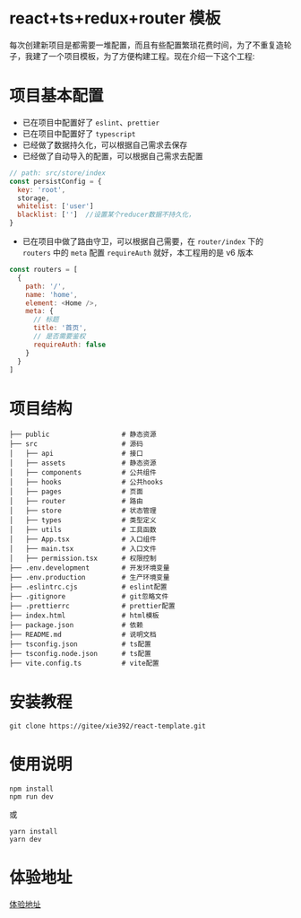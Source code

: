 # react+ts+redux+router 模板

每次创建新项目是都需要一堆配置，而且有些配置繁琐花费时间，为了不重复造轮子，我建了一个项目模板，为了方便构建工程。现在介绍一下这个工程:

# 项目基本配置

- 已在项目中配置好了 `eslint`、`prettier`
- 已在项目中配置好了 `typescript`
- 已经做了数据持久化，可以根据自己需求去保存
- 已经做了自动导入的配置，可以根据自己需求去配置
```js
// path: src/store/index
const persistConfig = {
  key: 'root',
  storage,
  whitelist: ['user']
  blacklist: ['']  //设置某个reducer数据不持久化，
}
```
- 已在项目中做了路由守卫，可以根据自己需要，在 `router/index` 下的 `routers` 中的 `meta` 配置 `requireAuth` 就好，本工程用的是 v6 版本

```js
const routers = [
  {
    path: '/',
    name: 'home',
    element: <Home />,
    meta: {
      // 标题
      title: '首页',
      // 是否需要鉴权
      requireAuth: false
    }
  }
]
```

# 项目结构

```shell
├── public                  # 静态资源
├── src                     # 源码
│   ├── api                 # 接口
│   ├── assets              # 静态资源
│   ├── components          # 公共组件
│   ├── hooks               # 公共hooks
│   ├── pages               # 页面
│   ├── router              # 路由
│   ├── store               # 状态管理
│   ├── types               # 类型定义
│   ├── utils               # 工具函数
│   ├── App.tsx             # 入口组件
│   ├── main.tsx            # 入口文件
│   ├── permission.tsx      # 权限控制
├── .env.development        # 开发环境变量
├── .env.production         # 生产环境变量
├── .eslintrc.cjs           # eslint配置
├── .gitignore              # git忽略文件
├── .prettierrc             # prettier配置
├── index.html              # html模板
├── package.json            # 依赖
├── README.md               # 说明文档
├── tsconfig.json           # ts配置
├── tsconfig.node.json      # ts配置
├── vite.config.ts          # vite配置
```

# 安装教程

```shell
git clone https://gitee/xie392/react-template.git
```

# 使用说明

```shell
npm install
npm run dev
```

或

```shell
yarn install
yarn dev
```

# 体验地址
[体验地址](https://react-template.4everland.app/)

